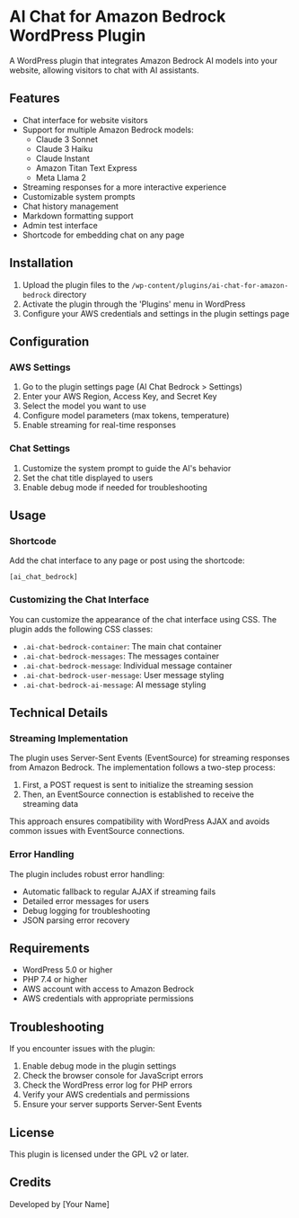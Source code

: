 # AI Chat for Amazon Bedrock WordPress Plugin

A WordPress plugin that integrates Amazon Bedrock AI models into your website, allowing visitors to chat with AI assistants.

## Features

- Chat interface for website visitors
- Support for multiple Amazon Bedrock models:
  - Claude 3 Sonnet
  - Claude 3 Haiku
  - Claude Instant
  - Amazon Titan Text Express
  - Meta Llama 2
- Streaming responses for a more interactive experience
- Customizable system prompts
- Chat history management
- Markdown formatting support
- Admin test interface
- Shortcode for embedding chat on any page

## Installation

1. Upload the plugin files to the `/wp-content/plugins/ai-chat-for-amazon-bedrock` directory
2. Activate the plugin through the 'Plugins' menu in WordPress
3. Configure your AWS credentials and settings in the plugin settings page

## Configuration

### AWS Settings

1. Go to the plugin settings page (AI Chat Bedrock > Settings)
2. Enter your AWS Region, Access Key, and Secret Key
3. Select the model you want to use
4. Configure model parameters (max tokens, temperature)
5. Enable streaming for real-time responses

### Chat Settings

1. Customize the system prompt to guide the AI's behavior
2. Set the chat title displayed to users
3. Enable debug mode if needed for troubleshooting

## Usage

### Shortcode

Add the chat interface to any page or post using the shortcode:

```
[ai_chat_bedrock]
```

### Customizing the Chat Interface

You can customize the appearance of the chat interface using CSS. The plugin adds the following CSS classes:

- `.ai-chat-bedrock-container`: The main chat container
- `.ai-chat-bedrock-messages`: The messages container
- `.ai-chat-bedrock-message`: Individual message container
- `.ai-chat-bedrock-user-message`: User message styling
- `.ai-chat-bedrock-ai-message`: AI message styling

## Technical Details

### Streaming Implementation

The plugin uses Server-Sent Events (EventSource) for streaming responses from Amazon Bedrock. The implementation follows a two-step process:

1. First, a POST request is sent to initialize the streaming session
2. Then, an EventSource connection is established to receive the streaming data

This approach ensures compatibility with WordPress AJAX and avoids common issues with EventSource connections.

### Error Handling

The plugin includes robust error handling:

- Automatic fallback to regular AJAX if streaming fails
- Detailed error messages for users
- Debug logging for troubleshooting
- JSON parsing error recovery

## Requirements

- WordPress 5.0 or higher
- PHP 7.4 or higher
- AWS account with access to Amazon Bedrock
- AWS credentials with appropriate permissions

## Troubleshooting

If you encounter issues with the plugin:

1. Enable debug mode in the plugin settings
2. Check the browser console for JavaScript errors
3. Check the WordPress error log for PHP errors
4. Verify your AWS credentials and permissions
5. Ensure your server supports Server-Sent Events

## License

This plugin is licensed under the GPL v2 or later.

## Credits

Developed by [Your Name]
